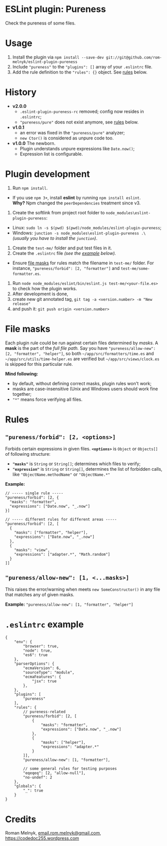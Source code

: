 # ESLint plugin: Pureness
Check the pureness of some files.

# Usage
1. Install the plugin via `npm install --save-dev git://git@github.com/rom-melnyk/eslint-plugin-pureness`
1. Include `"pureness"` to the `"plugins": []` array of your `.eslintrc` file.
1. Add the rule definition to the `"rules": {}` object. See [rules](#rules) below.

# History
- **v2.0.0**
  - `.eslint-plugin-pureness-rc` removed; config now resides in `.eslintrc`;
  - `"pureness/pure"` does not exist anymore, see [rules](#rules) below.
- **v1.0.1**
  - an error was fixed in the `"pureness/pure"` analyzer;
  - `new Ctor()` is considered as unpure code too.
- **v1.0.0** The newborn.
  - Plugin understands unpure expressions like `Date.now()`;
  - Expression list is configurable.

# Plugin development
1. Run `npm install`.
  - If you use `npm 3+`, install **eslint** by running `npm install eslint`.  
   **Why?** Npm changed the `peerDependencies` treatment since v3.
1. Create the softlink from project root folder to `node_modules\eslint-plugin-pureness`:
  - Linux: `sudo ln -s $(pwd) $(pwd)/node_modules/eslint-plugin-pureness`;
  - Windows: `junction -s node_modules\eslint-plugin-pureness .\` _(usually you have to install the `junction`)_.
1. Create the `test-me/` folder and put test files in it.
1. Create the `.eslintrc` file _(see the [example](#eslintrc-example) below)._
  - Ensure [file masks](#file-masks) for rules match the filename in `test-me/` folder. For instance, `"pureness/forbid": [2, "formatter"]` and `test-me/some-formatter.es`.
1. Run `node node_modules/eslint/bin/eslint.js test-me/<your-file.es>` to check how the plugin works.
1. After development is done,
  1. create new git annotated tag, `git tag -a <version.number> -m "New release"`
  1. and push it: `git push origin <version.number>`

# File masks
Each plugin rule could be run against certain files determined by _masks_. A **mask** is the part of the _full file path._ Say you have `"pureness/allow-new": [2, "formatter", "helper"]`, so both `~/app/src/formatters/time.es` and `~/app/src/utils/time-helper.es` are verified but `~/app/src/views/clock.es` is skipped for this particular rule.

**Mind following:**
- by default, without defining correct masks, plugin rules won't work;
- masks are case-insensitive (Unix and Windows users should work fine together;
- `"*"` means force verifying all files.

# Rules
## `"pureness/forbid": [2, <options>]`
Forbids certain expressions in given files. **`<options>`** is `Object` or `Objects[]` of following structure:

- **`"masks"`** is `String` or `String[]`; determines which files to verify;
- **`"expression"`** is `String` or `String[]`, determines the list of forbidden calls, like `"ObjectName.methodName"` or `"ObjectName.*"`

**Example:**
```
// ----- single rule -----
"pureness/forbid": [2, {
  "masks": "formatter",
  "expressions": ["Date.now", "_.now"]
}]

// ----- different rules for different areas -----
"pureness/forbid": [2, [
  {
    "masks": ["formatter", "helper"],
    "expressions": ["Date.now", "_.now"]
  },
  {
    "masks": "view",
    "expressions": ["adapter.*", "Math.random"]
  }
]]
```

## `"pureness/allow-new": [1, <...masks>]`
This raises the error/warning when meets `new SomeConstructor()` in any file that matches any of given masks.

**Example:** `"pureness/allow-new": [1, "formatter", "helper"]`

# `.eslintrc` example
```
{
    "env": {
        "browser": true,
        "node": true,
        "es6": true
    },
    "parserOptions": {
        "ecmaVersion": 6,
        "sourceType": "module",
        "ecmaFeatures": {
            "jsx": true
        },
    },
    "plugins": [
        "pureness"
    ],
    "rules": {
        // pureness-related
        "pureness/forbid": [2, [
            {
                "masks": "formatter",
                "expressions": ["Date.now", "_.now"]
            },
            {
                "masks": ["helper"],
                "expressions": "adapter.*"
            }
        ]],
        "pureness/allow-new": [1, "formatter"],

        // some general rules for testing purposes
        "eqeqeq": [2, "allow-null"],
        "no-undef": 2
    },
    "globals": {
        "_": true
    }
}
```

# Credits
Roman Melnyk, <email.rom.melnyk@gmail.com>, https://codedoc255.wordpress.com
